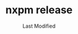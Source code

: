 ---
title: nxpm release
date: Last Modified
permalink: /commands/release/index.html
eleventyNavigation:
    key: Release
    order: 9
    parent: Commands
    title: Release
---